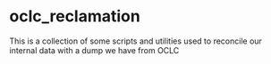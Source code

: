 # oclc_reclamation
This is a collection of some scripts and utilities used to reconcile our internal data with a dump we have from OCLC
